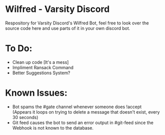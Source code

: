 # Wilfred - Varsity Discord
Respository for Varsity Discord's Wilfred Bot, feel free to look over the source code here and use parts of it in your own discord bot.

# To Do:
- Clean up code [It's a mess]
- Impliment Ransack Command
- Better Suggestions System?

# Known Issues:
- Bot spams the #gate channel whenever someone does !accept (Appears it loops on trying to delete a message that doesn't exist, every 30 seconds)
- Git feed causes the bot to send an error output in #git-feed since the Webhook is not known to the database. 
